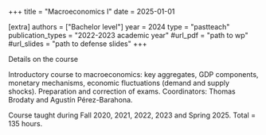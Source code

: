 +++
title = "Macroeconomics I"
date = 2025-01-01

[extra]
authors = ["Bachelor level"]
year = 2024
type = "pastteach"
publication_types = "2022-2023 academic year"
#url_pdf = "path to wp"
#url_slides = "path to defense slides"
+++

Details on the course

Introductory course to macroeconomics: key aggregates, GDP components, monetary mechanisms, economic fluctuations (demand and supply shocks).
Preparation and correction of exams.
Coordinators: Thomas Brodaty and Agustín Pérez-Barahona.

Course taught during Fall 2020, 2021, 2022, 2023 and Spring 2025. Total = 135 hours.